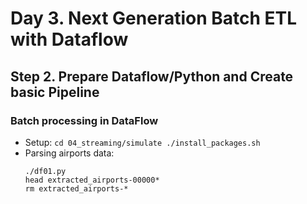 # Day 3. Next Generation Batch ETL with Dataflow
## Step 2. Prepare Dataflow/Python and Create basic Pipeline

### Batch processing in DataFlow
* Setup:
        ```
	cd 04_streaming/simulate
        ./install_packages.sh
        ```
* Parsing airports data:
	```
	./df01.py
	head extracted_airports-00000*
	rm extracted_airports-*
	```
